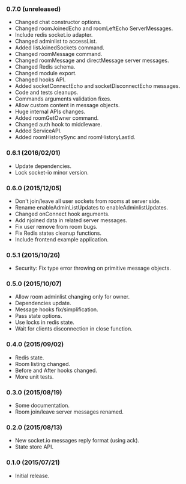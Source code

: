 
### 0.7.0 (unreleased)

- Changed chat constructor options.
- Changed roomJoinedEcho and roomLeftEcho ServerMessages.
- Include redis socket.io adapter.
- Changed adminlist to accessList.
- Added listJoinedSockets command.
- Changed roomMessage command.
- Changed roomMessage and directMessage server messages.
- Changed Redis schema.
- Changed module export.
- Changed hooks API.
- Added socketConnectEcho and socketDisconnectEcho messages.
- Code and tests cleanups.
- Commands arguments validation fixes.
- Allow custom content in message objects.
- Huge internal APIs changes.
- Added roomGetOwner command.
- Changed auth hook to middleware.
- Added ServiceAPI.
- Added roomHistorySync and roomHistoryLastId.

### 0.6.1 (2016/02/01)

- Update dependencies.
- Lock socket-io minor version.

### 0.6.0 (2015/12/05)

- Don't join/leave all user sockets from rooms at server side.
- Rename enableAdminListUpdates to enableAdminlistUpdates.
- Changed onConnect hook arguments.
- Add njoined data in related server messages.
- Fix user remove from room bugs.
- Fix Redis states cleanup functions.
- Include frontend example application.

### 0.5.1 (2015/10/26)

- Security: Fix type error throwing on primitive message objects.

### 0.5.0 (2015/10/07)

- Allow room adminlist changing only for owner.
- Dependencies update.
- Message hooks fix/simplification.
- Pass state options.
- Use locks in redis state.
- Wait for clients disconnection in close function.

### 0.4.0 (2015/09/02)

- Redis state.
- Room listing changed.
- Before and After hooks changed.
- More unit tests.

### 0.3.0 (2015/08/19)

- Some documentation.
- Room join/leave server messages renamed.

### 0.2.0 (2015/08/13)

- New socket.io messages reply format (using ack).
- State store API.

### 0.1.0 (2015/07/21)

- Initial release.
